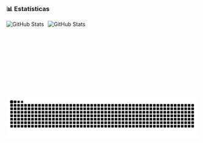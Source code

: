 ### 📊 Estatísticas

<p>
  <img 
    align="left" 
    alt="GitHub Stats" 
    height="200" 
    style="padding-right: 10px;" 
    src="https://github-readme-stats.vercel.app/api?username=wesbelonci&theme=tokyonight&locale=pt-br" 
  />

<img 
    align="left" 
    alt="GitHub Stats" 
    height="150" 
    style="padding-right: 10px;" 
    src="https://github-readme-stats.vercel.app/api/top-langs/?username=wesbelonci&layout=compact&custom_title=Tecnologias&langs_count=9&theme=tokyonight&locale=pt-br" 
  />
</p>

<picture align="center">
  <source media="(prefers-color-scheme: dark)" srcset="https://raw.githubusercontent.com/wesbelonci/wesbelonci/output/github-contribution-grid-snake-dark.svg">
  <source media="(prefers-color-scheme: light)" srcset="https://raw.githubusercontent.com/wesbelonci/wesbelonci/output/github-contribution-grid-snake-dark.svg">
  <img align="center" alt="github contribution grid snake animation" src="https://raw.githubusercontent.com/wesbelonci/wesbelonci/output/github-contribution-grid-snake.svg">
</picture>
